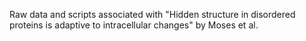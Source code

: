 Raw data and scripts associated with "Hidden structure in disordered proteins is adaptive to intracellular changes" by Moses et al.
